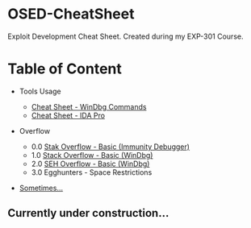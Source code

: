 # OSED-CheatSheet
Exploit Development Cheat Sheet. Created during my EXP-301 Course.

# Table of Content

* Tools Usage
  * <a href="https://github.com/V0lk3n/OSED-CheatSheet/blob/main/Cheat_Sheet-WinDbg_Commands.md">Cheat Sheet - WinDbg Commands</a>
  * <a href="https://github.com/V0lk3n/OSED-CheatSheet/blob/main/Cheat_Sheet-IDA_Pro.md">Cheat Sheet - IDA Pro</a>

* Overflow
  * 0.0 <a href="https://v0lk3n.github.io/writeup/training/Buffer_Overflow-Exploiting_SLMail_5_5">Stak Overflow - Basic (Immunity Debugger)</a>
  * 1.0 <a href="https://github.com/V0lk3n/OSED-CheatSheet/blob/main/StackOverflow-Basic.md">Stack Overflow - Basic (WinDbg)</a>
  * 2.0 <a href="https://github.com/V0lk3n/OSED-CheatSheet/blob/main/SEH-Overflow-Basic.md">SEH Overflow - Basic (WinDbg)</a>
  * 3.0 Egghunters - Space Restrictions

* <a href="https://github.com/V0lk3n/OSED-CheatSheet/blob/main/Sometimes.md">Sometimes...</a>

## Currently under construction...
